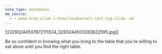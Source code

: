 ```yaml
---
note_type: metamedia
mm_source:
  - - meme-drop-slide-1-drmarlenabarnett-cant-tag-slide-.md
---
```


![[3293244507872111534_3293244503283622595.jpg]]

Be so confident in
knowing what you
bring to the table that
you're willing to eat
alone until you find
the right table.

